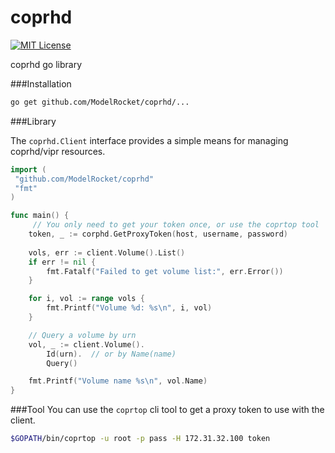 # coprhd
[![MIT License](http://img.shields.io/badge/License-MIT-blue.svg)](https://github.com/peter-edge/dlog-go/blob/master/LICENSE)

coprhd go library

###Installation 

```bash
go get github.com/ModelRocket/coprhd/...
```

###Library

The `coprhd.Client` interface provides a simple means for managing coprhd/vipr resources. 

```go
import (
 "github.com/ModelRocket/coprhd"
 "fmt"
)

func main() {
     // You only need to get your token once, or use the coprtop tool
	token, _ := corphd.GetProxyToken(host, username, password)
     
	vols, err := client.Volume().List()
	if err != nil {
		fmt.Fatalf("Failed to get volume list:", err.Error())
	}

	for i, vol := range vols {
		fmt.Printf("Volume %d: %s\n", i, vol)
	}

	// Query a volume by urn
	vol, _ := client.Volume().
		Id(urn).  // or by Name(name)
		Query()

	fmt.Printf("Volume name %s\n", vol.Name)
}
```

###Tool
You can use the `coprtop` cli tool to get a proxy token to use with the client. 

```bash
$GOPATH/bin/coprtop -u root -p pass -H 172.31.32.100 token
```